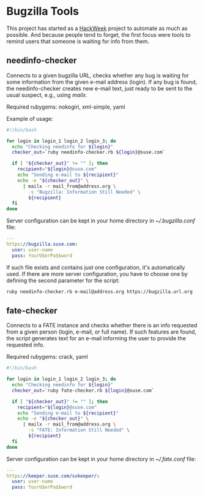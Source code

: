 # Bugzilla Tools

This project has started as a [HackWeek](https://hackweek.suse.com/) project
to automate as much as possible. And because people tend to forget, the first
focus were tools to remind users that someone is waiting for info from them.

## needinfo-checker

Connects to a given bugzilla URL, checks whether any bug is waiting for some
information from the given e-mail address (login). If any bug is found,
the needinfo-checker creates new e-mail text, just ready to be sent to the
usual suspect, e.g., using *mailx*.

Required rubygems: nokogiri, xml-simple, yaml

Example of usage:

```bash
#!/bin/bash

for login in login_1 login_2 login_3; do
  echo "Checking needinfo for ${login}"
  checker_out=`ruby needinfo-checker.rb ${login}@suse.com`

  if [ "${checker_out}" != "" ]; then
    recipient="${login}@suse.com"
    echo "Sending e-mail to ${recipient}"
    echo -e "${checker_out}" \
      | mailx -r mail_from@address.org \
        -s "Bugzilla: Information Still Needed" \
        ${recipient}
  fi
done
```

Server configuration can be kept in your home directory in *~/.bugzilla.conf* file:

```yaml
---
https://bugzilla.suse.com:
  user: user-name
  pass: YourU$erPa$$word
```

If such file exists and contains just one configuration, it's automatically
used. If there are more server configuration, you have to choose one by defining
the second parameter for the script:

```bash
ruby needinfo-checker.rb e-mail@address.org https://bugzilla.url.org
```

## fate-checker

Connects to a FATE instance and checks whether there is an info requested from
a given person (login, e-mail, or full name). If such features are found, the
script generates text for an e-mail informing the user to provide the requested
info.

Required rubygems: crack, yaml

```bash
#!/bin/bash

for login in login_1 login_2 login_3; do
  echo "Checking needinfo for ${login}"
  checker_out=`ruby fate-checker.rb ${login}@suse.com`

  if [ "${checker_out}" != "" ]; then
    recipient="${login}@suse.com"
    echo "Sending e-mail to ${recipient}"
    echo -e "${checker_out}" \
      | mailx -r mail_from@address.org \
        -s "FATE: Information Still Needed" \
        ${recipient}
  fi
done
```

Server configuration can be kept in your home directory in *~/.fate.conf* file:

```yaml
---
https://keeper.suse.com/sxkeeper/:
  user: user-name
  pass: YourU$erPa$$word
```
